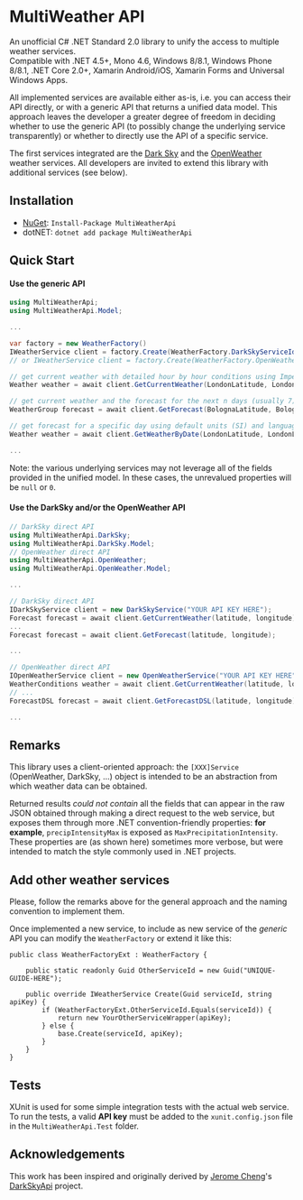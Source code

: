 # MultiWeather API

An unofficial C# .NET Standard 2.0 library to unify the access to multiple weather services.  
Compatible with .NET 4.5+, Mono 4.6, Windows 8/8.1, Windows Phone 8/8.1, .NET Core 2.0+,
Xamarin Android/iOS, Xamarin Forms and Universal Windows Apps.

All implemented services are available either as-is, i.e. you can access their API directly,
or with a generic API that returns a unified data model.
This approach leaves the developer a greater degree of freedom in deciding whether to use
the generic API (to possibly change the underlying service transparently) or whether to directly
use the API of a specific service.

The first services integrated are the [Dark Sky](https://darksky.net/dev) and
the [OpenWeather](https://openweathermap.org/api) weather services.
All developers are invited to extend this library with additional services (see below).


## Installation

* [NuGet](https://www.nuget.org/packages/MultiWeatherApi/): `Install-Package MultiWeatherApi`
* dotNET: `dotnet add package MultiWeatherApi`


## Quick Start

#### Use the generic API

```c#
using MultiWeatherApi;
using MultiWeatherApi.Model;

...

var factory = new WeatherFactory()
IWeatherService client = factory.Create(WeatherFactory.DarkSkyServiceId, "YOUR API KEY HERE");
// or IWeatherService client = factory.Create(WeatherFactory.OpenWeatherServiceId, "YOUR API KEY HERE");

// get current weather with detailed hour by hour conditions using Imperial units and the default language (English)
Weather weather = await client.GetCurrentWeather(LondonLatitude, LondonLongitude, Unit.Imperial);

// get current weather and the forecast for the next n days (usually 7) using Italian lang.
WeatherGroup forecast = await client.GetForecast(BolognaLatitude, BolognaLongitude, Unit.SI, Language.Italian);

// get forecast for a specific day using default units (SI) and language (English)
Weather weather = await client.GetWeatherByDate(LondonLatitude, LondonLongitude, DateTime.UtcNow.AddDays(+2));

...
```
    
Note: the various underlying services may not leverage all of the fields provided in the unified model.
In these cases, the unrevalued properties will be `null` or `0`.


#### Use the DarkSky and/or the OpenWeather API

```c#
// DarkSky direct API
using MultiWeatherApi.DarkSky;
using MultiWeatherApi.DarkSky.Model;
// OpenWeather direct API
using MultiWeatherApi.OpenWeather;
using MultiWeatherApi.OpenWeather.Model;

...

// DarkSky direct API
IDarkSkyService client = new DarkSkyService("YOUR API KEY HERE");
Forecast forecast = await client.GetCurrentWeather(latitude, longitude);
...
Forecast forecast = await client.GetForecast(latitude, longitude);

...

// OpenWeather direct API
IOpenWeatherService client = new OpenWeatherService("YOUR API KEY HERE");
WeatherConditions weather = await client.GetCurrentWeather(latitude, longitude);
// ...
ForecastDSL forecast = await client.GetForecastDSL(latitude, longitude);

...
```

## Remarks

This library uses a client-oriented approach: the `[XXX]Service` (OpenWeather, DarkSky, ...)
 object is intended to be an abstraction from which weather data can be obtained.

Returned results *could not contain* all the fields that can appear in the raw JSON obtained
through making a direct request to the web service, but exposes them through more 
.NET convention-friendly properties: **for example**, `precipIntensityMax` is exposed as
`MaxPrecipitationIntensity`.  
These properties are (as shown here) sometimes more verbose, but were intended to match
the style commonly used in .NET projects.

## Add other weather services
Please, follow the remarks above for the general approach and the naming convention to
implement them.

Once implemented a new service, to include as new service of the *generic* API you can
modify the `WeatherFactory` or extend it like this:

```
public class WeatherFactoryExt : WeatherFactory {

    public static readonly Guid OtherServiceId = new Guid("UNIQUE-GUIDE-HERE");

    public override IWeatherService Create(Guid serviceId, string apiKey) {
        if (WeatherFactoryExt.OtherServiceId.Equals(serviceId)) {
            return new YourOtherServiceWrapper(apiKey);
        } else {
            base.Create(serviceId, apiKey);
        }
    }
}
```


## Tests

XUnit is used for some simple integration tests with the actual web service.
To run the tests, a valid **API key** must be added to the `xunit.config.json` 
file in the `MultiWeatherApi.Test` folder.


## Acknowledgements
This work has been inspired and originally derived by [Jerome Cheng](https://github.com/jcheng31)'s
[DarkSkyApi](https://github.com/jcheng31/DarkSkyApi) project.  
